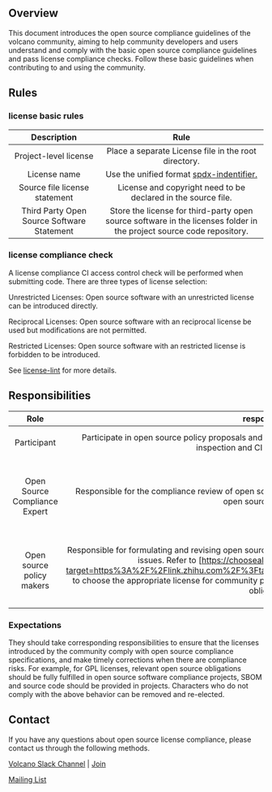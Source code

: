 ## Overview

This document introduces the open source compliance guidelines of the volcano community, aiming to help community developers and users understand and comply with the basic open source compliance guidelines and pass license compliance checks. Follow these basic guidelines when contributing to and using the community.



## Rules

### license basic rules

|                Description                 |                             Rule                             |
| :----------------------------------------: | :----------------------------------------------------------: |
|           Project-level license            |     Place a separate License file in the root directory.     |
|                License name                | Use the unified format [spdx-indentifier.](https://spdx.org/licenses/) |
|       Source file license statement        | License and copyright need to be declared in the source file. |
| Third Party Open Source Software Statement | Store the license for third-party open source software in the licenses folder in the project source code repository. |



### license compliance check

A license compliance CI access control check will be performed when submitting code. There are three types of license selection:

Unrestricted Licenses: Open source software with an unrestricted license can be introduced directly.

Reciprocal Licenses: Open source software with an reciprocal license be used but modifications are not permitted.

Restricted Licenses: Open source software with an restricted license is forbidden to be introduced.

See [license-lint](https://github.com/volcano-sh/volcano/tree/master/config/license-lint.yaml) for more details. 

## Responsibilities

|             Role              |                        responsibility                        |                            member                            |
| :---------------------------: | :----------------------------------------------------------: | :----------------------------------------------------------: |
|          Participant          | Participate in open source policy proposals and discussions, and conduct open source compliance inspection and CI project construction. | Volcano community [member](https://github.com/orgs/volcano-sh/people) |
| Open Source Compliance Expert | Responsible for the compliance review of open source licenses to ensure that licenses introduced into open source are trusted. | [k82cn](https://github.com/k82cn)  [kevin-wangzefeng](https://github.com/kevin-wangzefeng)  [hzxuzhonghu](https://github.com/hzxuzhonghu)  [Thor-wl](https://github.com/Thor-wl)  [william-wang](https://github.com/william-wang)  [shinytang6](https://github.com/shinytang6) |
|   Open source policy makers   | Responsible for formulating and revising open source policies and making decisions on major open source issues. Refer to [https://choosealicense.com/](https://gitee.com/link?target=https%3A%2F%2Flink.zhihu.com%2F%3Ftarget%3Dhttps%3A%2F%2Fchoosealicense.com%2F) to choose the appropriate license for community projects, and fulfill corresponding open source license obligations | [k82cn](https://github.com/k82cn)  [kevin-wangzefeng](https://github.com/kevin-wangzefeng)  [hzxuzhonghu](https://github.com/hzxuzhonghu)  [Thor-wl](https://github.com/Thor-wl)  [william-wang](https://github.com/william-wang)  [shinytang6](https://github.com/shinytang6) |

### Expectations 

They should take corresponding responsibilities to ensure that the licenses introduced by the community comply with open source compliance specifications, and make timely corrections when there are compliance risks. For example, for GPL licenses, relevant open source obligations should be fully fulfilled in open source software compliance projects,  SBOM and source code should be provided in projects. Characters who do not comply with the above behavior can be removed and re-elected.

## Contact

If you have any questions about open source license compliance, please contact us through the following methods.

[Volcano Slack Channel](https://cloud-native.slack.com/archives/C011GJDQS0N) | [Join](https://slack.cncf.io/)

[Mailing List](https://groups.google.com/forum/#!forum/volcano-sh)

